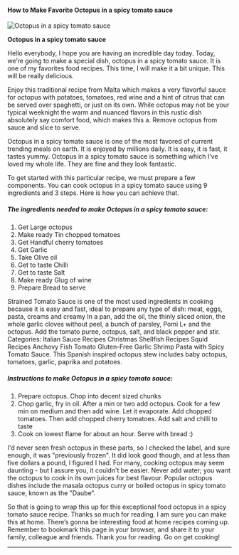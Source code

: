             

#### How to Make Favorite Octopus in a spicy tomato sauce

![Octopus in a spicy tomato sauce](https://img-global.cpcdn.com/recipes/ca2292a37b5a9553/751x532cq70/octopus-in-a-spicy-tomato-sauce-recipe-main-photo.jpg)

**Octopus in a spicy tomato sauce**

Hello everybody, I hope you are having an incredible day today. Today, we’re going to make a special dish, octopus in a spicy tomato sauce. It is one of my favorites food recipes. This time, I will make it a bit unique. This will be really delicious.

Enjoy this traditional recipe from Malta which makes a very flavorful sauce for octopus with potatoes, tomatoes, red wine and a hint of citrus that can be served over spaghetti, or just on its own. While octopus may not be your typical weeknight the warm and nuanced flavors in this rustic dish absolutely say comfort food, which makes this a. Remove octopus from sauce and slice to serve.

Octopus in a spicy tomato sauce is one of the most favored of current trending meals on earth. It is enjoyed by millions daily. It is easy, it is fast, it tastes yummy. Octopus in a spicy tomato sauce is something which I’ve loved my whole life. They are fine and they look fantastic.

To get started with this particular recipe, we must prepare a few components. You can cook octopus in a spicy tomato sauce using 9 ingredients and 3 steps. Here is how you can achieve that.

##### The ingredients needed to make Octopus in a spicy tomato sauce:

1.  Get Large octopus
2.  Make ready Tin chopped tomatoes
3.  Get Handful cherry tomatoes
4.  Get Garlic
5.  Take Olive oil
6.  Get to taste Chilli
7.  Get to taste Salt
8.  Make ready Glug of wine
9.  Prepare Bread to serve

Strained Tomato Sauce is one of the most used ingredients in cooking because it is easy and fast, ideal to prepare any type of dish: meat, eggs, pasta, creams and creamy In a pan, add the oil, the thinly sliced onion, the whole garlic cloves without peel, a bunch of parsley, Pomì L+ and the octopus. Add the tomato puree, octopus, salt, and black pepper and stir. Categories: Italian Sauce Recipes Christmas Shellfish Recipes Squid Recipes Anchovy Fish Tomato Gluten-Free Garlic Shrimp Pasta with Spicy Tomato Sauce. This Spanish inspired octopus stew includes baby octopus, tomatoes, garlic, paprika and potatoes.

##### Instructions to make Octopus in a spicy tomato sauce:

1.  Prepare octopus. Chop into decent sized chunks
2.  Chop garlic, fry in oil. After a min or two add octopus. Cook for a few min on medium and then add wine. Let it evaporate. Add chopped tomatoes. Then add chopped cherry tomatoes. Add salt and chilli to taste
3.  Cook on lowest flame for about an hour. Serve with bread :)

I'd never seen fresh octopus in these parts, so I checked the label, and sure enough, it was "previously frozen". It did look good though, and at less than five dollars a pound, I figured I had. For many, cooking octopus may seem daunting - but I assure you, it couldn't be easier. Never add water; you want the octopus to cook in its own juices for best flavour. Popular octopus dishes include the masala octopus curry or boiled octopus in spicy tomato sauce, known as the "Daube".

So that is going to wrap this up for this exceptional food octopus in a spicy tomato sauce recipe. Thanks so much for reading. I am sure you can make this at home. There’s gonna be interesting food at home recipes coming up. Remember to bookmark this page in your browser, and share it to your family, colleague and friends. Thank you for reading. Go on get cooking!

* * *